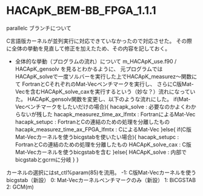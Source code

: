 # HACApK_BEM-BB_FPGA_1.1.1

parallelc ブランチについて

C言語版カーネルが並列実行に対応できていなかったので対応させた。
その際に全体の挙動を見直して修正を加えたため、その内容を記しておく。

- 全体的な挙動（プログラムの流れ）について
m_HACApK_use.f90 / HACApK_gensolv を見るとわかるように、
元プログラムではHACApK_solveで一度ソルバーを実行した上でHACApK_measurez～関数にて
FortranとCそれぞれのMat-Vecベンチマークを実行し、
さらにC版Mat-Vecを含むHACApK_solve_caxを実行するという（妙な？）流れになっていた。
HACApK_gensolv関数を変更し、以下のような流れにした。
if(Mat-Vecベンチマークをしたいだけの場合){
  hacapk_solve : 必要なのかよくわからないが残した
  hacapk_measurez_time_ax_lfmtx : FortranによるMat-Vec
  hacapk_setupc : FortranとCの連結のための処理を分離したもの
  hacapk_measurez_time_ax_FPGA_lfmtx : CによるMat-Vec
}else{
  if(C版Mat-Vecカーネルを使うbicgstabを使いたい場合){
    hacapk_setupc : FortranとCの連結のための処理を分離したもの
	HACApK_solve_cax : C版Mat-Vecカーネルを使うbicgstabを含む
  }else{
	HACApK_solve : 内部でbicgstabとgcrmに分岐
  }
}

カーネルの選択にはst_ctl%param(85)を流用。
-1: C版Mat-Vecカーネルを使うbicgstab（新設）
0: Mat-Vecカーネルベンチマークのみ（新設）
1: BiCGSTAB
2: GCM(m)

